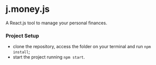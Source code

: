 # j.money.js
A React.js tool to manage your personal finances.

### Project Setup
- clone the repository, access the folder on your terminal and run `npm install`;
- start the project running `npm start`.
